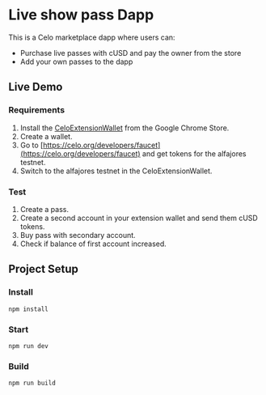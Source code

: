# Live show pass Dapp



This is a Celo marketplace dapp where users can:
* Purchase live passes with cUSD and pay the owner from the store
* Add your own passes to the dapp

## Live Demo




### Requirements
1. Install the [CeloExtensionWallet](https://chrome.google.com/webstore/detail/celoextensionwallet/kkilomkmpmkbdnfelcpgckmpcaemjcdh?hl=en) from the Google Chrome Store.
2. Create a wallet.
3. Go to [https://celo.org/developers/faucet](https://celo.org/developers/faucet) and get tokens for the alfajores testnet.
4. Switch to the alfajores testnet in the CeloExtensionWallet.

### Test
1. Create a pass.
2. Create a second account in your extension wallet and send them cUSD tokens.
3. Buy pass with secondary account.
4. Check if balance of first account increased.


## Project Setup

### Install
```
npm install
```

### Start
```
npm run dev
```

### Build
```
npm run build